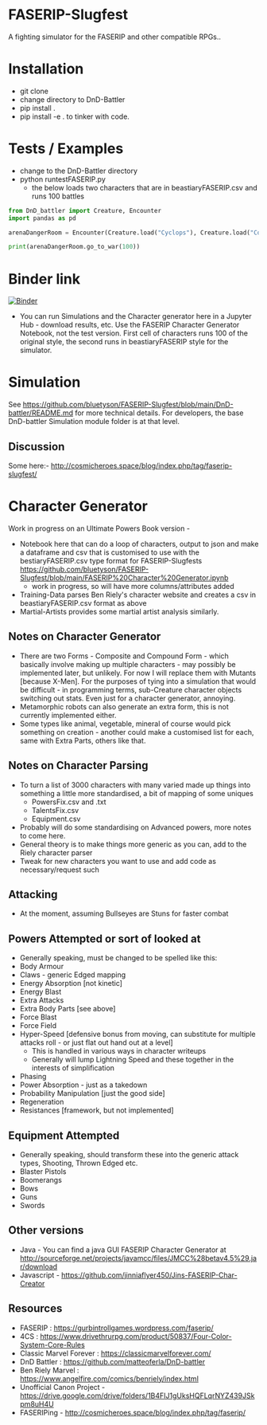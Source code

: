 # FASERIP-Slugfest
A fighting simulator for the FASERIP and other compatible RPGs..

# Installation
- git clone
- change directory to DnD-Battler
- pip install .
- pip install -e . to tinker with code.

# Tests / Examples
- change to the DnD-Battler directory
- python runtestFASERIP.py
  - the below loads two characters that are in beastiaryFASERIP.csv and runs 100 battles
```python
from DnD_battler import Creature, Encounter
import pandas as pd

arenaDangerRoom = Encounter(Creature.load("Cyclops"), Creature.load("Corsair"))

print(arenaDangerRoom.go_to_war(100))
```

# Binder link
[![Binder](https://mybinder.org/badge_logo.svg)](https://mybinder.org/v2/gh/bluetyson/FASERIP-Slugfest/HEAD?urlpath=https%3A%2F%2Fgithub.com%2Fbluetyson%2FFASERIP-Slugfest%2Fblob%2Fmain%2FFASERIP%2520Character%2520Generator.ipynb)
- You can run Simulations and the Character generator here in a Jupyter Hub - download results, etc.  Use the FASERIP Character Generator Notebook, not the test version.  First cell of characters runs 100 of the original style, the second runs in beastiaryFASERIP style for the simulator.

# Simulation
See https://github.com/bluetyson/FASERIP-Slugfest/blob/main/DnD-battler/README.md for more technical details.
For developers, the base DnD-battler Simulation module folder is at that level. 

## Discussion
Some here:- http://cosmicheroes.space/blog/index.php/tag/faserip-slugfest/

# Character Generator
Work in progress on an Ultimate Powers Book version - 
- Notebook here that can do a loop of characters, output to json and make a dataframe and csv that is customised to use with the bestiaryFASERIP.csv type format for FASERIP-Slugfests https://github.com/bluetyson/FASERIP-Slugfest/blob/main/FASERIP%20Character%20Generator.ipynb
  - work in progress, so will have more columns/attributes added
- Training-Data parses Ben Riely's character website and creates a csv in beastiaryFASERIP.csv format as above
- Martial-Artists provides some martial artist analysis similarly.

## Notes on Character Generator
- There are two Forms - Composite and Compound Form - which basically involve making up multiple characters - may possibly be implemented later, but unlikely. For now I will replace them with Mutants [because X-Men].  For the purposes of tying into a simulation that would be difficult - in programming terms, sub-Creature character objects switching out stats.  Even just for a character generator, annoying.
- Metamorphic robots can also generate an extra form, this is not currently implemented either.
- Some types like animal, vegetable, mineral of course would pick something on creation - another could make a customised list for each, same with Extra Parts, others like that.

## Notes on Character Parsing
- To turn a list of 3000 characters with many varied made up things into something a little more standardised, a bit of mapping of some uniques
  - PowersFix.csv and .txt
  - TalentsFix.csv
  - Equipment.csv
- Probably will do some standardising on Advanced powers, more notes to come here.
- General theory is to make things more generic as you can, add to the Riely character parser
- Tweak for new characters you want to use and add code as necessary/request such

## Attacking
- At the moment, assuming Bullseyes are Stuns for faster combat

## Powers Attempted or sort of looked at
- Generally speaking, must be changed to be spelled like this:
- Body Armour
- Claws - generic Edged mapping
- Energy Absorption [not kinetic]
- Energy Blast
- Extra Attacks
- Extra Body Parts [see above]
- Force Blast
- Force Field
- Hyper-Speed [defensive bonus from moving, can substitute for multiple attacks roll - or just flat out hand out at a level]
  - This is handled in various ways in character writeups
  - Generally will lump Lightning Speed and these together in the interests of simplification
- Phasing
- Power Absorption - just as a takedown
- Probability Manipulation [just the good side]
- Regeneration
- Resistances [framework, but not implemented]

## Equipment Attempted
- Generally speaking, should transform these into the generic attack types, Shooting, Thrown Edged etc.
- Blaster Pistols
- Boomerangs
- Bows
- Guns
- Swords

## Other versions
- Java - You can find a java GUI FASERIP Character Generator at http://sourceforge.net/projects/javamcc/files/JMCC%28betav4.5%29.jar/download
- Javascript - https://github.com/jinniaflyer450/Jins-FASERIP-Char-Creator

## Resources
- FASERIP : https://gurbintrollgames.wordpress.com/faserip/
- 4CS : https://www.drivethrurpg.com/product/50837/Four-Color-System-Core-Rules
- Classic Marvel Forever : https://classicmarvelforever.com/
- DnD Battler : https://github.com/matteoferla/DnD-battler
- Ben Riely Marvel : https://www.angelfire.com/comics/benriely/index.html
- Unofficial Canon Project - https://drive.google.com/drive/folders/1B4FIJ1gUksHQFLqrNYZ439JSkpm8uH4U
- FASERIPing - http://cosmicheroes.space/blog/index.php/tag/faserip/



